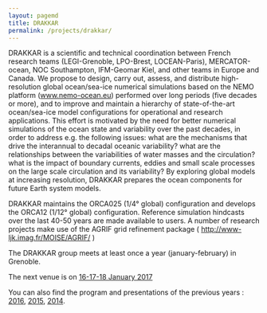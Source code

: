 ```yaml
---
layout: pagemd
title: DRAKKAR
permalink: /projects/drakkar/
---
```


DRAKKAR is a scientific and technical coordination between French research teams (LEGI-Grenoble, LPO-Brest, LOCEAN-Paris), MERCATOR-ocean, NOC Southampton, IFM-Geomar Kiel, and other teams in Europe and Canada. We propose to design, carry out, assess, and distribute high-resolution global ocean/sea-ice numerical simulations based on the NEMO platform (www.nemo-ocean.eu) performed over long periods (five decades or more), and to improve and maintain a hierarchy of state-of-the-art ocean/sea-ice model configurations for operational and research applications. This effort is motivated by the need for better numerical simulations of the ocean state and variability over the past decades, in order to address e.g. the following issues: what are the mechanisms that drive the interannual to decadal oceanic variability? what are the relationships between the variabilities of water masses and the circulation? what is the impact of boundary currents, eddies and small scale processes on the large scale circulation and its variability? By exploring global models at increasing resolution, DRAKKAR prepares the ocean components for future Earth system models.

DRAKKAR maintains the ORCA025 (1/4° global) configuration and develops the ORCA12 (1/12° global) configuration. Reference simulation hindcasts over the last 40-50 years are made available to users. A number of research projects make use of the AGRIF grid refinement package ( http://www-ljk.imag.fr/MOISE/AGRIF/ )

The DRAKKAR group meets at least once a year (january-february) in Grenoble.

The next venue is on [16-17-18 January 2017](http://lgge.osug.fr/meom/Events/Drakkar2017/)

You can also find the program and presentations of the previous years : [2016](http://lgge.osug.fr/meom/Events/Drakkar2016), [2015](http://lgge.osug.fr/meom/Events/Drakkar2015), [2014](http://lgge.osug.fr/meom/Events/Drakkar2014).
